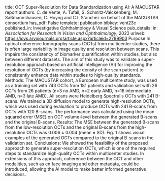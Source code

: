 title: OCT Super-Resolution for Data Standardization using AI: A MACUSTAR report
authors: C. de Vente, A. Tufail, S. Schmitz-Valckenberg, M. Saßmannshausen, C. Hoyng and C.I. S\'anchez on behalf of the MACUSTAR consortium
has_pdf: False
template: publication
bibkey: vent23c
published_in: Investigative Ophthalmology \& Visual Science
pub_details: in: <i>Association for Research in Vision and Ophthalmology</i>, 2023
urlweb: https://iovs.arvojournals.org/article.aspx?articleid=2789903
Purpose  In optical coherence tomography scans (OCTs) from multicenter studies, there is often large variability in image quality and resolution between scans. This impairs the consistency of biomarker quantification within studies, but also between different datasets. The aim of this study was to validate a super-resolution approach based on artificial intelligence (AI) for improving the resolution of OCTs (by increasing the density of the scan pattern) to consistently enhance data within studies to high-quality standards.  Methods:  The MACUSTAR cohort, a European multicentre study, was used as a training set with 743 OCTs from 181 patients and validation set with 26 OCTs from 26 patients (n=3 no AMD, n=2 early AMD, n=18 intermediate AMD, n=3 late AMD). All scans were Heidelberg Spectralis OCTs with 241 B-scans. We trained a 3D diffusion model to generate high-resolution OCTs, which was used during evaluation to produce OCTs with 241 B-scans from OCTs with 120 B-scans. The performance was calculated using the mean squared error (MSE) on OCT volume-level between the generated B-scans and the original B-scans.  Results: The MSE between the generated B-scans from the low-resolution OCTs and the original B-scans from the high-resolution OCTs was 0.006 ± 0.004 (mean ± SD). Fig. 1 shows visual examples of the generated OCTs compared to the original B-scans in the validation set.  Conclusions:  We showed the feasibility of the proposed approach to generate super-resolution OCTs, which is one of the required steps to standardize high-quality OCTs within multicenter studies. In extensions of this approach, coherence between the OCT and other modalities, such as en face imaging and other metadata, could be introduced, allowing the AI model to make better informed generative decisions. 


